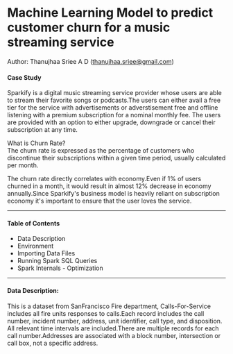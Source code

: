 # Machine Learning Model to predict customer churn for a music streaming service
Author: Thanujhaa Sriee A D (thanujhaa.sriee@gmail.com)</br>

#### Case Study</br>
Sparkify is a digital music streaming service provider whose users are able to stream their favorite songs or podcasts.The users can either avail a free tier for the service with advertisements or adverstisement free and offline listening with a premium subscription for a nominal monthly fee. The users are provided with an option to either upgrade, downgrade or cancel their subscription at any time.</br>

What is Churn Rate? </br>
The churn rate is expressed as the percentage of customers who discontinue their subscriptions within a given time period, usually calculated per month.</br>

The churn rate directly correlates with economy.Even if 1% of users churned in a month, it would result in almost 12% decrease in economy annually.Since Sparkify's business model is heavily reliant on subscription economy it's important to ensure that the user loves the service.

<hr>

#### Table of Contents
* Data Description
* Environment
* Importing Data Files
* Running Spark SQL Queries
* Spark Internals - Optimization

<hr>

#### Data Description:<br>
This is a dataset from SanFrancisco Fire department, Calls-For-Service includes all fire units responses to calls.Each record includes the call number, incident number, address, unit identifier, call type, and disposition. All relevant time intervals are included.There are multiple records for each call number.Addresses are associated with a block number, intersection or call box, not a specific address.</br>
